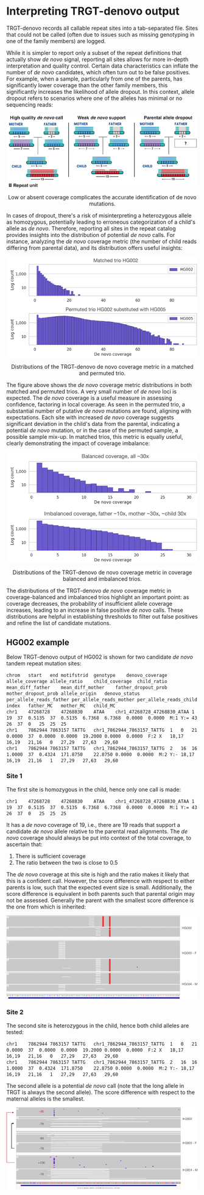 # Interpreting TRGT-denovo output

TRGT-denovo records all callable repeat sites into a tab-separated file. Sites that could not be called (often due to issues such as missing genotyping in one of the family members) are logged.

While it is simpler to report only a subset of the repeat definitions that actually show *de novo* signal, reporting all sites allows for more in-depth interpretation and quality control. Certain data characteristics can inflate the number of *de novo* candidates, which often turn out to be false positives. For example, when a sample, particularly from one of the parents, has significantly lower coverage than the other family members, this significantly increases the likelihood of allele dropout. In this context, allele dropout refers to scenarios where one of the alleles has minimal or no sequencing reads:

<img style="display: block; margin: auto;"
src="figures/dropout.png">
<p style="text-align: center;">
Low or absent coverage complicates the accurate identification of de novo mutations.
</p>

In cases of dropout, there's a risk of misinterpreting a heterozygous allele as homozygous, potentially leading to erroneous categorization of a child's allele as *de novo*. Therefore, reporting all sites in the repeat catalog provides insights into the distribution of potential *de novo* calls. For instance, analyzing the *de novo* coverage metric (the number of child reads differing from parental data), and its distribution offers useful insights:

<img style="display: block; margin: auto;"
src="figures/match_mix_dist.png">
<p style="text-align: center;">
Distributions of the TRGT-denovo de novo coverage metric in a matched and permuted trio.
</p>

The figure above shows the *de novo* coverage metric distributions in both matched and permuted trios. A very small number of *de novo* loci is expected. The *de novo* coverage is a useful measure in assessing confidence, factoring in local coverage. As seen in the permuted trio, a substantial number of putative *de novo* mutations are found, aligning with expectations. Each site with increased *de novo* coverage suggests significant deviation in the child's data from the parental, indicating a potential *de novo* mutation, or in the case of the permuted sample, a possible sample mix-up. In matched trios, this metric is equally useful, clearly demonstrating the impact of coverage imbalance:

<img style="display: block; margin: auto;"
src="figures/imbalance.png">
<p style="text-align: center;">
Distributions of the TRGT-denovo de novo coverage metric in coverage balanced and imbalanced trios.
</p>

The distributions of the TRGT-denovo *de novo* coverage metric in coverage-balanced and imbalanced trios highlight an important point: as coverage decreases, the probability of insufficient allele coverage increases, leading to an increase in false positive *de novo* calls. These distributions are helpful in establishing thresholds to filter out false positives and refine the list of candidate mutations.

## HG002 example

Below TRGT-denovo output of HG002 is shown for two candidate *de novo* tandem repeat mutation sites:
```
chrom	start	end	motifstrid	genotype	denovo_coverage	allele_coverage	allele_ratio	child_coverage	child_ratio	mean_diff_father	mean_diff_mother	father_dropout_prob	mother_dropout_prob	allele_origin	denovo_status	per_allele_reads_father	per_allele_reads_mother	per_allele_reads_child	index	father_MC	mother_MC	child_MC
chr1	47268728	47268830	ATAA	chr1_47268728_47268830_ATAA	1	19	37	0.5135	37	0.5135	6.7368	6.7368	0.0000	0.0000	M:1	Y:=	43	26	37	0	25	25	25
chr1	7862944	7863157	TATTG	chr1_7862944_7863157_TATTG	1	0	21	0.0000	37	0.0000	0.0000	19.2000	0.0000	0.0000	F:2	X	18,17	16,19	21,16	0	27,29	27,63	29,60
chr1	7862944	7863157	TATTG	chr1_7862944_7863157_TATTG	2	16	16	1.0000	37	0.4324	171.8750	22.8750	0.0000	0.0000	M:2	Y:-	18,17	16,19	21,16	1	27,29	27,63	29,60
```

### Site 1

The first site is homozygous in the child, hence only one call is made:

```
chr1	47268728	47268830	ATAA	chr1_47268728_47268830_ATAA	1	19	37	0.5135	37	0.5135	6.7368	6.7368	0.0000	0.0000	M:1	Y:=	43	26	37	0	25	25	25
```

It has a *de novo* coverage of 19, i.e., there are 19 reads that support a candidate *de novo* allele relative to the parental read alignments. The *de novo* coverage should always be put into context of the total coverage, to ascertain that:

1. There is sufficient coverage
2. The ratio between the two is close to 0.5

The *de novo* coverage at this site is high and the ratio makes it likely that this is a confident call. However, the score difference with respect to either parents is low, such that the expected event size is small. Additionally, the score difference is equivalent in both parents such that parental origin may not be assessed. Generally the parent with the smallest score difference is the one from which is inherited:

<img style="display: block; margin: auto;"
src="figures/example_site_1.png">
<p style="text-align: center;">
</p>

### Site 2

The second site is heterozygous in the child, hence both child alleles are tested:

```
chr1	7862944	7863157	TATTG	chr1_7862944_7863157_TATTG	1	0	21	0.0000	37	0.0000	0.0000	19.2000	0.0000	0.0000	F:2	X	18,17	16,19	21,16	0	27,29	27,63	29,60
chr1	7862944	7863157	TATTG	chr1_7862944_7863157_TATTG	2	16	16	1.0000	37	0.4324	171.8750	22.8750	0.0000	0.0000	M:2	Y:-	18,17	16,19	21,16	1	27,29	27,63	29,60
```

The second allele is a potential *de novo* call (note that the long allele in TRGT is always the second allele). The score difference with respect to the maternal alleles is the smallest.

<img style="display: block; margin: auto;"
src="figures/example_site_2.png">
<p style="text-align: center;">
</p>

